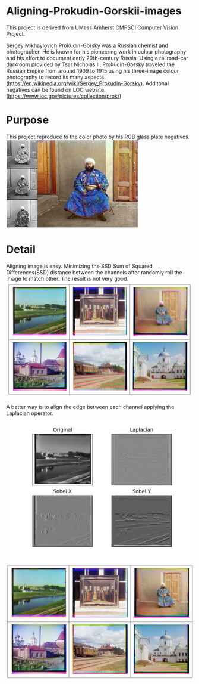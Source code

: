 # Aligning-Prokudin-Gorskii-images

This project is derived from UMass Amherst CMPSCI Computer Vision Project.

Sergey Mikhaylovich Prokudin-Gorsky was a Russian chemist and photographer. He is known for his pioneering work in colour photography and his effort to document early 20th-century Russia. Using a railroad-car darkroom provided by Tsar Nicholas II, Prokudin-Gorsky traveled the Russian Empire from around 1909 to 1915 using his three-image colour photography to record its many aspects. (https://en.wikipedia.org/wiki/Sergey_Prokudin-Gorsky). Additonal negatives can be found on LOC website. (https://www.loc.gov/pictures/collection/prok/)

# Purpose
This project reproduce to the color photo by his RGB glass plate negatives. 
![alt text](https://github.com/YuchenZeng/Aligning-Prokudin-Gorskii-images/blob/master/images/example-Prokudin-Gorskii.png)

# Detail
Aligning image is easy. Minimizing the SSD Sum of Squared Differences(SSD) distance between the channels after randomly roll the image to match other. The result is not very good. 
![alt text](https://github.com/YuchenZeng/Aligning-Prokudin-Gorskii-images/blob/master/images/align.png)

A better way is to align the edge between each channel applying the Laplacian operator. 
![alt text](https://github.com/YuchenZeng/Aligning-Prokudin-Gorskii-images/blob/master/images/edge_detection.png)
![alt text](https://github.com/YuchenZeng/Aligning-Prokudin-Gorskii-images/blob/master/images/align_edge.png)
